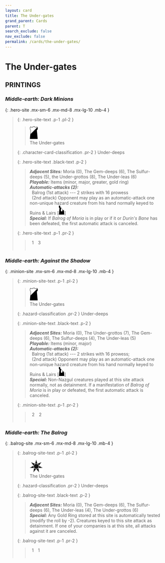 ```yaml
---
layout: card
title: The Under-gates
grand_parent: Cards
parent: T
search_exclude: false
nav_exclude: false
permalink: /cards/the-under-gates/
---
```


# The Under-gates


## PRINTINGS


### _Middle-earth: Dark Minions_

{: .hero-site .mx-sm-6 .mx-md-8 .mx-lg-10 .mb-4 }
> {: .hero-site-text .p-1 .pl-2 }
> > <div class="card-mp"><img src="/assets/images/shadow-hold-L.svg"></div>
> > <div class="character-card-name">The Under-gates</div>
>
> {: .character-card-classification .pr-2 }
> Under-deeps
>
> {: .hero-site-text .black-text .p-2 }
> > _**Adjacent Sites:**_ Moria (0), The Gem-deeps (6), The Sulfur-deeps (5), the Under-grottos (8), The Under-leas (6) <br>_**Playable:**_ Items (minor, major, greater, gold ring) <br>_**Automatic-attacks (2):**_<br>&ensp;Balrog (1st attack) --- 2 strikes with 16 prowess <br>&ensp;(2nd attack) Opponent may play as an automatic-attack one non-unique hazard creature from his hand normally keyed to Ruins & Lairs <nobr>[<img src="/assets/images/ruinlair.svg">]</nobr> <br>_**Special:**_ If _Balrog of Moria_ is in play or if it or _Durin's Bane_ has been defeated, the first automatic attack is canceled. 
> 
> {: .hero-site-text .p-1 .pr-2 }
> > <div class="hero-site-draw"><span class="hero-you-draw">&ensp;1&ensp;</span><span class="hero-opp-draw">&ensp;3&ensp;</span></div>
> > <div class="card-corruption">&nbsp;</div>

### _Middle-earth: Against the Shadow_

{: .minion-site .mx-sm-6 .mx-md-8 .mx-lg-10 .mb-4 }
> {: .minion-site-text .p-1 .pl-2 }
> > <div class="card-mp"><img src="/assets/images/shadow-hold-L.svg"></div>
> > <div class="card-name">The Under-gates</div>
>
> {: .hazard-classification .pr-2 }
> Under-deeps
>
> {: .minion-site-text .black-text .p-2 }
> > _**Adjacent Sites:**_ Moria (0), The Under-grottos (7), The Gem-deeps (6), The Sulfur-deeps (4), The Under-leas (5) <br>_**Playable:**_ Items (minor, major) <br>_**Automatic-attacks (2):**_<br>&ensp;Balrog (1st attack) --- 2 strikes with 16 prowess;  <br>&ensp;(2nd attack) Opponent may play as an automatic-attack one non-unique hazard creature from his hand normally keyed to Ruins & Lairs <nobr>[<img src="/assets/images/ruinlair.svg">]</nobr> <br>_**Special:**_ Non-Nazgul creatures played at this site attack normally, not as detainment. If a manifestation of _Balrog of Moria_ is in play or defeated, the first automatic attack is canceled. 
> 
> {: .minion-site-text .p-1 .pr-2 }
> > <div class="hero-site-draw"><span class="minion-you-draw">&ensp;2&ensp;</span><span class="minion-opp-draw">&ensp;2&ensp;</span></div>
> > <div class="card-corruption">&nbsp;</div>

### _Middle-earth: The Balrog_

{: .balrog-site .mx-sm-6 .mx-md-8 .mx-lg-10 .mb-4 }
> {: .balrog-site-text .p-1 .pl-2 }
> > <div class="card-mp"><img src="/assets/images/dark-haven-L.svg"></div>
> > <div class="card-name">The Under-gates</div>
>
> {: .hazard-classification .pr-2 }
> Under-deeps
>
> {: .balrog-site-text .black-text .p-2 }
> > _**Adjacent Sites:**_ Moria (0), The Gem-deeps (6), The Sulfur-deeps (6), The Under-leas (4), The Under-grottos (6) <br>_**Special:**_ Any Gold Ring stored at this site is automatically tested (modify the roll by -2). Creatures keyed to this site attack as detainment. If one of your companies is at this site, all attacks against it are canceled.  
> 
> {: .balrog-site-text .p-1 .pr-2 }
> > <div class="hero-site-draw"><span class="minion-you-draw">&ensp;1&ensp;</span><span class="minion-opp-draw">&ensp;1&ensp;</span></div>
> > <div class="card-corruption">&nbsp;</div>
